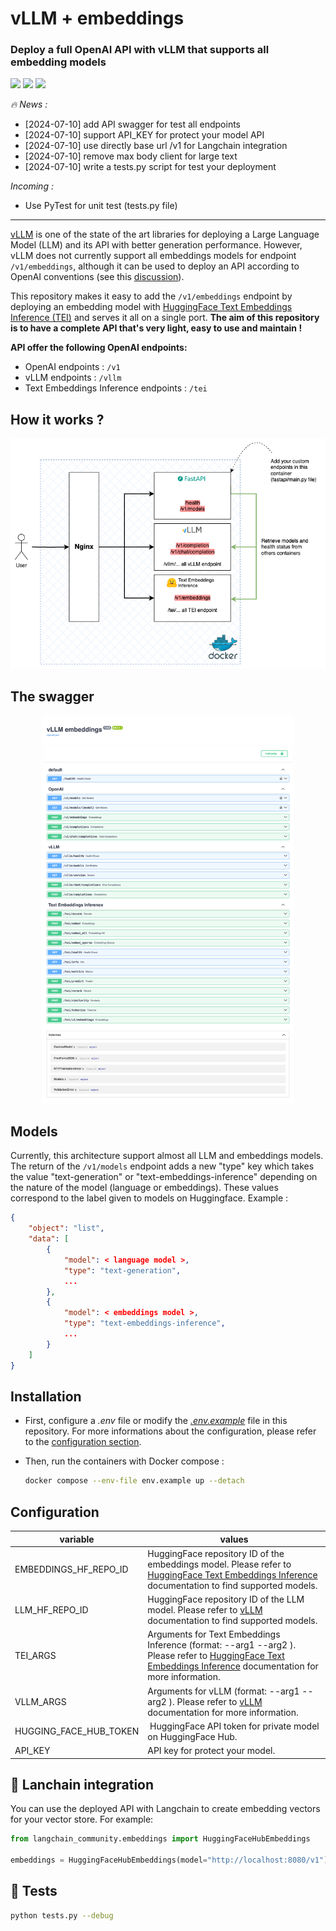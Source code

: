 # vLLM + embeddings
### Deploy a full OpenAI API with vLLM that supports all embedding models

![](https://img.shields.io/badge/python-3.12-green) ![](https://img.shields.io/badge/vLLM-latest-blue) ![](https://img.shields.io/badge/HuggingFace%20Text%20Embeddings%20Inference-latest-red)

*🔥 News :* 

- [2024-07-10] add API swagger for test all endpoints
- [2024-07-10] support API_KEY for protect your model API
- [2024-07-10] use directly base url /v1 for Langchain integration
- [2024-07-10] remove max body client for large text
- [2024-07-10] write a tests.py script for test your deployment

*Incoming :*
- Use PyTest for unit test (tests.py file)
---

[vLLM](https://github.com/vllm-project/vllm) is one of the state of the art libraries for deploying a Large Language Model (LLM) and its API with better generation performance. However, vLLM does not currently support all embeddings models for endpoint `/v1/embeddings`, although it can be used to deploy an API according to OpenAI conventions (see this [discussion](https://github.com/vllm-project/vllm/discussions/310)).

This repository makes it easy to add the `/v1/embeddings` endpoint by deploying an embedding model with [HuggingFace Text Embeddings Inference (TEI)](https://github.com/huggingface/text-embeddings-inference) and serves it all on a single port. **The aim of this repository is to have a complete API that's very light, easy to use and maintain !**

**API offer the following OpenAI endpoints:**

* OpenAI endpoints : `/v1`
* vLLM endpoints : `/vllm`
* Text Embeddings Inference endpoints : `/tei`

## How it works ?

<p align="center">
    <img src="./assets/vllmembeddings.png" >
</p>

## The swagger

<p align="center">
    <img src="/assets/swagger.png" width=80% height=80%>
</p>

## Models

Currently, this architecture support almost all LLM and embeddings models. The return of the  `/v1/models` endpoint adds a new "type" key which takes the value "text-generation" or "text-embeddings-inference" depending on the nature of the model (language or embeddings). These values correspond to the label given to models on Huggingface. Example :

```json
{
    "object": "list", 
    "data": [
        {
            "model": < language model >,
            "type": "text-generation",
            ...
        },
        {
            "model": < embeddings model >,
            "type": "text-embeddings-inference",
            ...
        }
    ]
}
```




## Installation

* First, configure a *.env* file or modify the *[.env.example](./.env.example)* file in this repository. For more informations about the configuration, please refer to the [configuration section](#configuration).
  
*  Then, run the containers with Docker compose :

    ```bash
    docker compose --env-file env.example up --detach
    ```

## Configuration

| variable | values |
| --- | --- |
| EMBEDDINGS_HF_REPO_ID | HuggingFace repository ID of the embeddings model. Please refer to [HuggingFace Text Embeddings Inference](https://github.com/huggingface/text-embeddings-inference) documentation to find supported models. | 
| LLM_HF_REPO_ID | HuggingFace repository ID of the LLM model. Please refer to [vLLM](https://github.com/vllm-project/vllm) documentation to find supported models. |
| TEI_ARGS | Arguments for Text Embeddings Inference (format: --arg1 <value> --arg2 <value>). Please refer to [HuggingFace Text Embeddings Inference](https://github.com/huggingface/text-embeddings-inference) documentation for more information. |
| VLLM_ARGS | Arguments for vLLM (format: --arg1 <value> --arg2 <value>). Please refer to [vLLM](https://github.com/vllm-project/vllm) documentation for more information. |
| HUGGING_FACE_HUB_TOKEN | HuggingFace API token for private model on HuggingFace Hub. |
| API_KEY | API key for protect your model. |

## 🦜 Lanchain integration

You can use the deployed API with Langchain to create embedding vectors for your vector store. For example: 

```python
from langchain_community.embeddings import HuggingFaceHubEmbeddings

embeddings = HuggingFaceHubEmbeddings(model="http://localhost:8080/v1")
```

## 🔦 Tests 

```bash
python tests.py --debug
```
